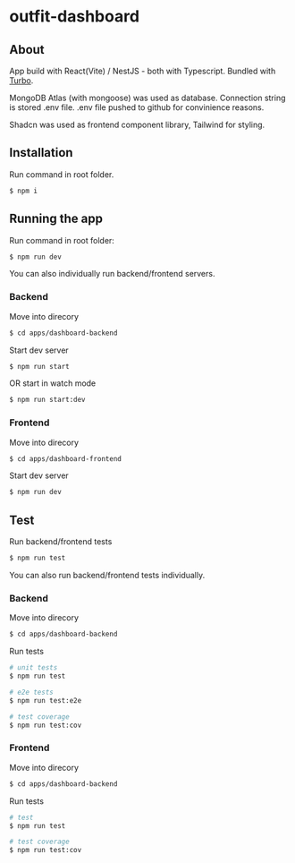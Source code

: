 # outfit-dashboard

## About

App build with React(Vite) / NestJS - both with Typescript. Bundled with [Turbo](https://turbo.build).

MongoDB Atlas (with mongoose) was used as database. Connection string is stored .env file. .env file pushed to github for convinience reasons.

Shadcn was used as frontend component library, Tailwind for styling.

## Installation

Run command in root folder.

```bash
$ npm i
```

## Running the app

Run command in root folder:

```bash
$ npm run dev
```

You can also individually run backend/frontend servers.

### Backend

Move into direcory

```bash
$ cd apps/dashboard-backend
```

Start dev server

```bash
$ npm run start
```

OR start in watch mode

```bash
$ npm run start:dev
```

### Frontend

Move into direcory

```bash
$ cd apps/dashboard-frontend
```

Start dev server

```bash
$ npm run dev
```

## Test

Run backend/frontend tests

```bash
$ npm run test
```

You can also run backend/frontend tests individually.

### Backend

Move into direcory

```bash
$ cd apps/dashboard-backend
```

Run tests

```bash
# unit tests
$ npm run test

# e2e tests
$ npm run test:e2e

# test coverage
$ npm run test:cov
```

### Frontend

Move into direcory

```bash
$ cd apps/dashboard-backend
```

Run tests

```bash
# test
$ npm run test

# test coverage
$ npm run test:cov
```

